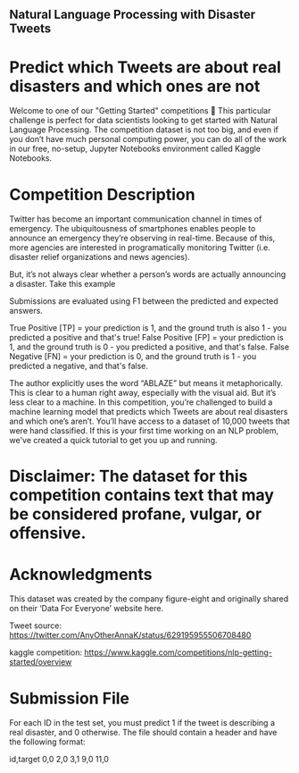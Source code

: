 ## Natural Language Processing with Disaster Tweets
# Predict which Tweets are about real disasters and which ones are not

Welcome to one of our "Getting Started" competitions 👋
This particular challenge is perfect for data scientists looking to get started with Natural Language Processing. The competition dataset is not too big, and even if you don’t have much personal computing power, you can do all of the work in our free, no-setup, Jupyter Notebooks environment called Kaggle Notebooks.

# Competition Description
Twitter has become an important communication channel in times of emergency.
The ubiquitousness of smartphones enables people to announce an emergency they’re observing in real-time. Because of this, more agencies are interested in programatically monitoring Twitter (i.e. disaster relief organizations and news agencies).

But, it’s not always clear whether a person’s words are actually announcing a disaster. Take this example

Submissions are evaluated using F1 between the predicted and expected answers.

True Positive [TP] = your prediction is 1, and the ground truth is also 1 - you predicted a positive and that's true!
False Positive [FP] = your prediction is 1, and the ground truth is 0 - you predicted a positive, and that's false.
False Negative [FN] = your prediction is 0, and the ground truth is 1 - you predicted a negative, and that's false.

The author explicitly uses the word “ABLAZE” but means it metaphorically. This is clear to a human right away, especially with the visual aid. But it’s less clear to a machine. In this competition, you’re challenged to build a machine learning model that predicts which Tweets are about real disasters and which one’s aren’t. You’ll have access to a dataset of 10,000 tweets that were hand classified. If this is your first time working on an NLP problem, we've created a quick tutorial to get you up and running.

# Disclaimer: The dataset for this competition contains text that may be considered profane, vulgar, or offensive.

# Acknowledgments
This dataset was created by the company figure-eight and originally shared on their ‘Data For Everyone’ website here.

Tweet source: https://twitter.com/AnyOtherAnnaK/status/629195955506708480

kaggle competition: https://www.kaggle.com/competitions/nlp-getting-started/overview

# Submission File
For each ID in the test set, you must predict 1 if the tweet is describing a real disaster, and 0 otherwise. The file should contain a header and have the following format:

id,target
0,0
2,0
3,1
9,0
11,0
